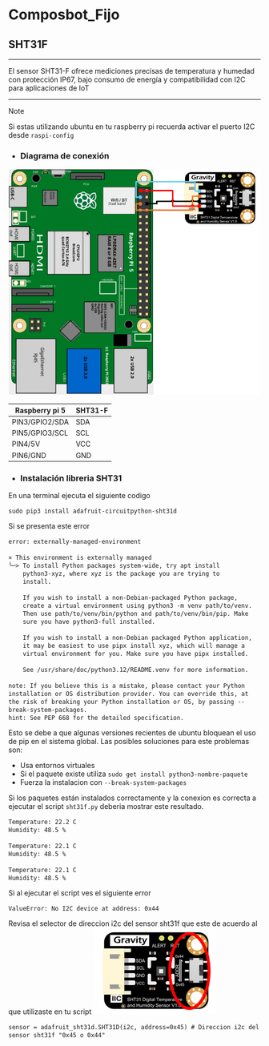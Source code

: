 # Composbot_Fijo
## SHT31F
___
El sensor SHT31-F ofrece mediciones precisas de temperatura y humedad con protección IP67, bajo consumo de energía y compatibilidad con I2C para aplicaciones de IoT
___
>[!NOTE]
> 
> Si estas utilizando ubuntu en tu raspberry pi recuerda activar el puerto I2C desde `raspi-config`
- ### Diagrama de conexión 
![img_2.png](img_2.png)

| Raspberry pi 5  | SHT31-F |
|---|---|
| PIN3/GPIO2/SDA  | SDA  |
| PIN5/GPIO3/SCL  | SCL  |
| PIN4/5V  | VCC  |
| PIN6/GND  | GND  |

- ### Instalación libreria SHT31
En una terminal ejecuta el siguiente codigo
~~~~
sudo pip3 install adafruit-circuitpython-sht31d
~~~~
Si se presenta este error 
~~~~
error: externally-managed-environment

× This environment is externally managed
╰─> To install Python packages system-wide, try apt install
    python3-xyz, where xyz is the package you are trying to
    install.
    
    If you wish to install a non-Debian-packaged Python package,
    create a virtual environment using python3 -m venv path/to/venv.
    Then use path/to/venv/bin/python and path/to/venv/bin/pip. Make
    sure you have python3-full installed.
    
    If you wish to install a non-Debian packaged Python application,
    it may be easiest to use pipx install xyz, which will manage a
    virtual environment for you. Make sure you have pipx installed.
    
    See /usr/share/doc/python3.12/README.venv for more information.

note: If you believe this is a mistake, please contact your Python installation or OS distribution provider. You can override this, at the risk of breaking your Python installation or OS, by passing --break-system-packages.
hint: See PEP 668 for the detailed specification.
~~~~
Esto se debe a que algunas versiones recientes de ubuntu bloquean el uso de pip en el sistema global. 
Las posibles soluciones para este problemas son: 
- Usa entornos virtuales 
- Si el paquete existe utiliza `sudo get install python3-nombre-paquete`
- Fuerza la instalacion con `--break-system-packages`

Si los paquetes están instalados correctamente y la conexion es correcta a ejecutar el script `sht31f.py` deberia mostrar este resultado.
~~~~
Temperature: 22.2 C
Humidity: 48.5 %

Temperature: 22.1 C
Humidity: 48.5 %

Temperature: 22.1 C
Humidity: 48.5 %
~~~~
Si al ejecutar el script ves el siguiente error 
~~~~
ValueError: No I2C device at address: 0x44
~~~~
Revisa el selector de direccion i2c del sensor sht31f que este de acuerdo al que utilizaste en tu script
![img_1.png](img_1.png)
~~~~
sensor = adafruit_sht31d.SHT31D(i2c, address=0x45) # Direccion i2c del sensor sht31f "0x45 o 0x44"
~~~~
